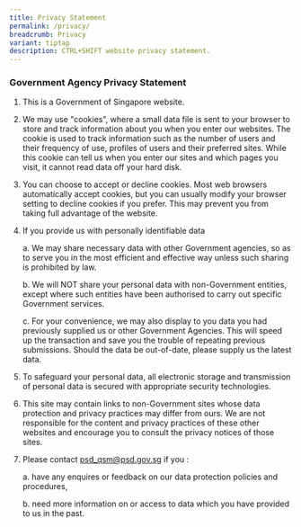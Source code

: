 ```yaml
---
title: Privacy Statement
permalink: /privacy/
breadcrumb: Privacy
variant: tiptap
description: CTRL+SHIFT website privacy statement.
---
```

### **Government Agency Privacy Statement**

1. This is a Government of Singapore website.


2. We may use "cookies", where a small data file is sent to your browser to store and track information about you when you enter our websites. The cookie is used to track information such as the number of users and their frequency of use, profiles of users and their preferred sites. While this cookie can tell us when you enter our sites and which pages you visit, it cannot read data off your hard disk.


3. You can choose to accept or decline cookies. Most web browsers automatically accept cookies, but you can usually modify your browser setting to decline cookies if you prefer. This may prevent you from taking full advantage of the website.


4. If you provide us with personally identifiable data

    a. We may share necessary data with other Government agencies, so as to serve you in the most efficient and effective way unless such sharing is prohibited by law.
    
    b. We will NOT share your personal data with non-Government entities, except where such entities have been authorised to carry out specific Government services.
    
    c. For your convenience, we may also display to you data you had previously supplied us or other Government Agencies.  This will speed up the transaction and save you the trouble of repeating previous submissions. Should the data be out-of-date, please supply us the latest data.
    

5. To safeguard your personal data, all electronic storage and transmission of personal data is secured with appropriate security technologies.


6. This site may contain links to non-Government sites whose data protection and privacy practices may differ from ours. We are not responsible for the content and privacy practices of these other websites and encourage you to consult the privacy notices of those sites.


7. Please contact psd_qsm@psd.gov.sg if you :

    a. have any enquires or feedback on our data protection policies and procedures,
    
    b. need more information on or access to data which you have provided to us in the past.